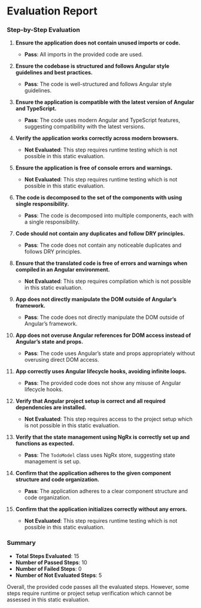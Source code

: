 # Evaluation Report

### Step-by-Step Evaluation

1. **Ensure the application does not contain unused imports or code.**
   - **Pass**: All imports in the provided code are used.

2. **Ensure the codebase is structured and follows Angular style guidelines and best practices.**
   - **Pass**: The code is well-structured and follows Angular style guidelines.

3. **Ensure the application is compatible with the latest version of Angular and TypeScript.**
   - **Pass**: The code uses modern Angular and TypeScript features, suggesting compatibility with the latest versions.

4. **Verify the application works correctly across modern browsers.**
   - **Not Evaluated**: This step requires runtime testing which is not possible in this static evaluation.

5. **Ensure the application is free of console errors and warnings.**
   - **Not Evaluated**: This step requires runtime testing which is not possible in this static evaluation.

6. **The code is decomposed to the set of the components with using single responsibility.**
   - **Pass**: The code is decomposed into multiple components, each with a single responsibility.

7. **Code should not contain any duplicates and follow DRY principles.**
   - **Pass**: The code does not contain any noticeable duplicates and follows DRY principles.

8. **Ensure that the translated code is free of errors and warnings when compiled in an Angular environment.**
   - **Not Evaluated**: This step requires compilation which is not possible in this static evaluation.

9. **App does not directly manipulate the DOM outside of Angular’s framework.**
   - **Pass**: The code does not directly manipulate the DOM outside of Angular’s framework.

10. **App does not overuse Angular references for DOM access instead of Angular’s state and props.**
    - **Pass**: The code uses Angular’s state and props appropriately without overusing direct DOM access.

11. **App correctly uses Angular lifecycle hooks, avoiding infinite loops.**
    - **Pass**: The provided code does not show any misuse of Angular lifecycle hooks.

12. **Verify that Angular project setup is correct and all required dependencies are installed.**
    - **Not Evaluated**: This step requires access to the project setup which is not possible in this static evaluation.

13. **Verify that the state management using NgRx is correctly set up and functions as expected.**
    - **Pass**: The `TodoModel` class uses NgRx store, suggesting state management is set up.

14. **Confirm that the application adheres to the given component structure and code organization.**
    - **Pass**: The application adheres to a clear component structure and code organization.

15. **Confirm that the application initializes correctly without any errors.**
    - **Not Evaluated**: This step requires runtime testing which is not possible in this static evaluation.

### Summary

- **Total Steps Evaluated**: 15
- **Number of Passed Steps**: 10
- **Number of Failed Steps**: 0
- **Number of Not Evaluated Steps**: 5

Overall, the provided code passes all the evaluated steps. However, some steps require runtime or project setup verification which cannot be assessed in this static evaluation.